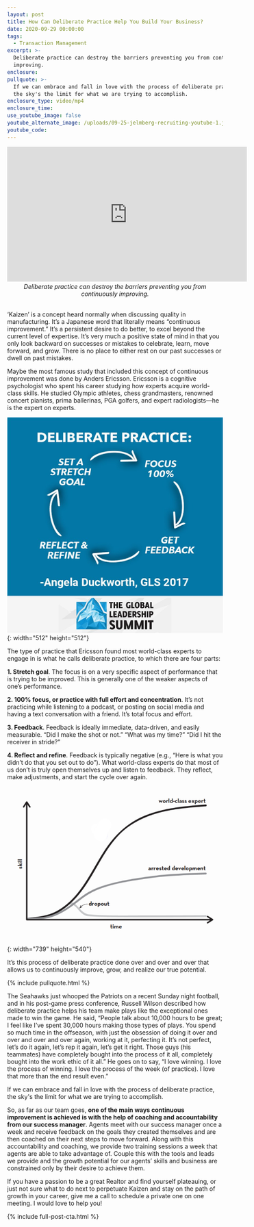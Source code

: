 ```yaml
---
layout: post
title: How Can Deliberate Practice Help You Build Your Business?
date: 2020-09-29 00:00:00
tags:
  - Transaction Management
excerpt: >-
  Deliberate practice can destroy the barriers preventing you from continuously
  improving.
enclosure:
pullquote: >-
  If we can embrace and fall in love with the process of deliberate practice,
  the sky's the limit for what we are trying to accomplish.
enclosure_type: video/mp4
enclosure_time:
use_youtube_image: false
youtube_alternate_image: /uploads/09-25-jelmberg-recruiting-youtube-1.jpg
youtube_code:
---
```


<iframe src="https://www.youtube.com/embed/ce9R93rn4gU?rel=0" width="560" height="315" frameborder="0" allowfullscreen="allowfullscreen"></iframe>

<center><em>Deliberate practice can destroy the barriers preventing you from continuously improving.</em></center>

<br>‘Kaizen’ is a concept heard normally when discussing quality in manufacturing. It’s a Japanese word that literally means “continuous improvement.” It’s a persistent desire to do better, to excel beyond the current level of expertise. It’s very much a positive state of mind in that you only look backward on successes or mistakes to celebrate, learn, move forward, and grow. There is no place to either rest on our past successes or dwell on past mistakes.

Maybe the most famous study that included this concept of continuous improvement was done by Anders Ericsson. Ericsson is a cognitive psychologist who spent his career studying how experts acquire world-class skills. He studied Olympic athletes, chess grandmasters, renowned concert pianists, prima ballerinas, PGA golfers, and expert radiologists—he is the expert on experts.

![](/uploads/deliberate-practice.png "Deliberate Practice"){: width="512" height="512"}

The type of practice that Ericsson found most world-class experts to engage in is what he calls deliberate practice, to which there are four parts:

**1\. Stretch goal**. The focus is on a very specific aspect of performance that is trying to be improved. This is generally one of the weaker aspects of one’s performance.

**2\. 100% focus, or practice with full effort and concentration**. It’s not practicing while listening to a podcast, or posting on social media and having a text conversation with a friend. It’s total focus and effort.

**3\. Feedback**. Feedback is ideally immediate, data-driven, and easily measurable. “Did I make the shot or not.” “What was my time?” “Did I hit the receiver in stride?”

**4\. Reflect and refine**. Feedback is typically negative (e.g., “Here is what you didn’t do that you set out to do”). What world-class experts do that most of us don’t is truly open themselves up and listen to feedback. They reflect, make adjustments, and start the cycle over again.

![](/uploads/skill--time.png "Skills &amp; Time"){: width="739" height="540"}

It’s this process of deliberate practice done over and over and over that allows us to continuously improve, grow, and realize our true potential.

{% include pullquote.html %}

The Seahawks just whooped the Patriots on a recent Sunday night football, and in his post-game press conference, Russell Wilson described how deliberate practice helps his team make plays like the exceptional ones made to win the game. He said, “People talk about 10,000 hours to be great; I feel like I’ve spent 30,000 hours making those types of plays. You spend so much time in the offseason, with just the obsession of doing it over and over and over and over again, working at it, perfecting it. It’s not perfect, let’s do it again, let’s rep it again, let’s get it right. Those guys (his teammates) have completely bought into the process of it all, completely bought into the work ethic of it all.” He goes on to say, “I love winning. I love the process of winning. I love the process of the week (of practice). I love that more than the end result even.”

If we can embrace and fall in love with the process of deliberate practice, the sky's the limit for what we are trying to accomplish.

So, as far as our team goes, **one of the main ways continuous improvement is achieved is with the help of coaching and accountability from our success manager**. Agents meet with our success manager once a week and receive feedback on the goals they created themselves and are then coached on their next steps to move forward. Along with this accountability and coaching, we provide two training sessions a week that agents are able to take advantage of. Couple this with the tools and leads we provide and the growth potential for our agents’ skills and business are constrained only by their desire to achieve them.

If you have a passion to be a great Realtor and find yourself plateauing, or just not sure what to do next to perpetuate Kaizen and stay on the path of growth in your career, give me a call to schedule a private one on one meeting. I would love to help you\!

{% include full-post-cta.html %}
